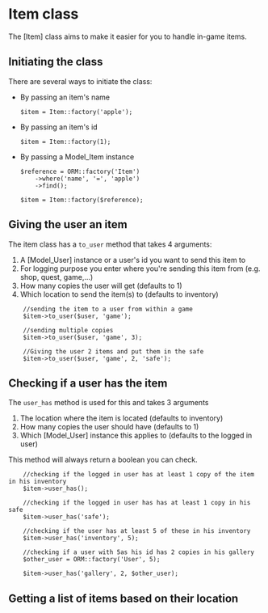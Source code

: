 # Item class

The [Item] class aims to make it easier for you to handle in-game items.

## Initiating the class

There are several ways to initiate the class:

 - By passing an item's name

    ~~~
    $item = Item::factory('apple');
    ~~~

 - By passing an item's id

    ~~~
    $item = Item::factory(1);
    ~~~

 - By passing a Model_Item instance

    ~~~
    $reference = ORM::factory('Item')
        ->where('name', '=', 'apple')
        ->find();

    $item = Item::factory($reference);
    ~~~

## Giving the user an item
The item class has a `to_user` method that takes 4 arguments:

  1. A [Model_User] instance or a user's id you want to send this item to
  2. For logging purpose you enter where you're sending this item from (e.g. shop, quest, game,...)
  3. How many copies the user will get (defaults to 1)
  4. Which location to send the item(s) to (defaults to inventory)
~~~
    //sending the item to a user from within a game
    $item->to_user($user, 'game');

    //sending multiple copies
    $item->to_user($user, 'game', 3);

    //Giving the user 2 items and put them in the safe
    $item->to_user($user, 'game', 2, 'safe');
~~~

## Checking if a user has the item

The `user_has` method is used for this and takes 3 arguments

1. The location where the item is located (defaults to inventory)
2. How many copies the user should have (defaults to 1)
3. Which [Model_User] instance this applies to (defaults to the logged in user)

This method will always return a boolean you can check.

~~~
    //checking if the logged in user has at least 1 copy of the item in his inventory
    $item->user_has();

    //checking if the logged in user has has at least 1 copy in his safe
    $item->user_has('safe');

    //checking if the user has at least 5 of these in his inventory
    $item->user_has('inventory', 5);

    //checking if a user with 5as his id has 2 copies in his gallery
    $other_user = ORM::factory('User', 5);

    $item->user_has('gallery', 2, $other_user);
~~~

## Getting a list of items based on their location